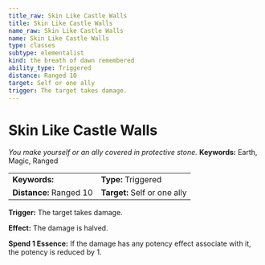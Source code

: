```yaml
---
title_raw: Skin Like Castle Walls
title: Skin Like Castle Walls
name_raw: Skin Like Castle Walls
name: Skin Like Castle Walls
type: classes
subtype: elementalist
kind: the breath of dawn remembered
ability_type: Triggered
distance: Ranged 10
target: Self or one ally
trigger: The target takes damage.
---
```


# Skin Like Castle Walls

*You make yourself or an ally covered in protective stone.* **Keywords:** Earth, Magic, Ranged

|                         |                              |
| :---------------------- | :--------------------------- |
| **Keywords:**           | **Type:** Triggered          |
| **Distance:** Ranged 10 | **Target:** Self or one ally |

**Trigger:** The target takes damage.

**Effect:** The damage is halved.

**Spend 1 Essence:** If the damage has any potency effect associate with it, the potency is reduced by 1.
